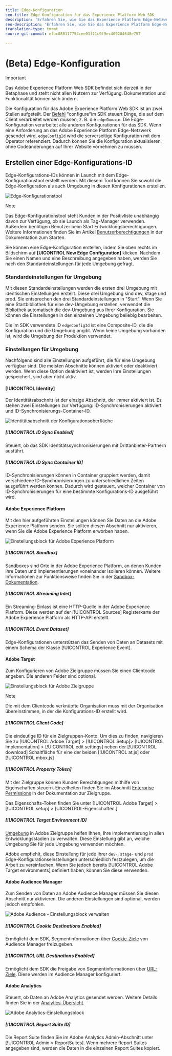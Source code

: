 ```yaml
---
title: Edge-Konfiguration
seo-title: Edge-Konfiguration für das Experience Platform Web SDK
description: 'Erfahren Sie, wie Sie das Experience Platform Edge-Netzwerk konfigurieren. '
seo-description: 'Erfahren Sie, wie Sie das Experience Platform Edge-Netzwerk konfigurieren. '
translation-type: tm+mt
source-git-commit: efbc080117754cee01f21c9f9ec409204648e757

---
```



# (Beta) Edge-Konfiguration

>[!IMPORTANT]
>
>Das Adobe Experience Platform Web SDK befindet sich derzeit in der Betaphase und steht nicht allen Nutzern zur Verfügung. Dokumentation und Funktionalität können sich ändern.

Die Konfiguration für das Adobe Experience Platform Web SDK ist an zwei Stellen aufgeteilt. Der [Befehl](configuring-the-sdk.md) &quot;configure&quot;im SDK steuert Dinge, die auf dem Client verarbeitet werden müssen, z. B. die `edgeDomain`. Die Edge-Konfiguration verarbeitet alle anderen Konfigurationen für das SDK. Wenn eine Anforderung an das Adobe Experience Platform Edge-Netzwerk gesendet wird, `edgeConfigId` wird die serverseitige Konfiguration mit dem Operator referenziert. Dadurch können Sie die Konfiguration aktualisieren, ohne Codeänderungen auf Ihrer Website vornehmen zu müssen.

## Erstellen einer Edge-Konfigurations-ID

Edge-Konfigurations-IDs können in Launch mit dem Edge-Konfigurationstool erstellt werden. Mit diesem Tool können Sie sowohl die Edge-Konfiguration als auch Umgebung in diesen Konfigurationen erstellen.

![Edge-Konfigurationstool](../../assets/edge_configuration_nav.png)

>[!NOTE]
>
>Das Edge-Konfigurationstool steht Kunden in der Positivliste unabhängig davon zur Verfügung, ob sie Launch als Tag-Manager verwenden. Außerdem benötigen Benutzer beim Start Entwicklungsberechtigungen. Weitere Informationen finden Sie im Artikel [Benutzerberechtigungen](https://docs.adobe.com/content/help/de-DE/launch/using/reference/admin/user-permissions.html) in der Dokumentation zum Starten.

Sie können eine Edge-Konfiguration erstellen, indem Sie oben rechts im Bildschirm auf **[UICONTROL New Edge Configuration]** klicken. Nachdem Sie einen Namen und eine Beschreibung angegeben haben, werden Sie nach den Standardeinstellungen für jede Umgebung gefragt.

### Standardeinstellungen für Umgebung

Mit diesen Standardeinstellungen werden die ersten drei Umgebung mit identischen Einstellungen erstellt. Diese drei Umgebung sind dev, stage und prod. Sie entsprechen den drei Standardeinstellungen in &quot;Start&quot;. Wenn Sie eine Startbibliothek für eine dev-Umgebung erstellen, verwendet die Bibliothek automatisch die dev-Umgebung aus Ihrer Konfiguration. Sie können die Einstellungen in den einzelnen Umgebung beliebig bearbeiten.

Die im SDK verwendete ID `edgeConfigId` ist eine Composite-ID, die die Konfiguration und die Umgebung angibt. Wenn keine Umgebung vorhanden ist, wird die Umgebung der Produktion verwendet.

### Einstellungen für Umgebung

Nachfolgend sind alle Einstellungen aufgeführt, die für eine Umgebung verfügbar sind. Die meisten Abschnitte können aktiviert oder deaktiviert werden. Wenn diese Option deaktiviert ist, werden Ihre Einstellungen gespeichert, sind aber nicht aktiv.

#### [!UICONTROL Identity]

Der Identitätsabschnitt ist der einzige Abschnitt, der immer aktiviert ist. Es stehen zwei Einstellungen zur Verfügung: ID-Synchronisierungen aktiviert und ID-Synchronisierungs-Container-ID.

![Identitätsabschnitt der Konfigurationsoberfläche](../../assets/edge_configuration_identity.png)

##### [!UICONTROL ID Sync Enabled]

Steuert, ob das SDK Identitätssynchronisierungen mit Drittanbieter-Partnern ausführt.

##### [!UICONTROL ID Sync Container ID]

ID-Synchronisierungen können in Container gruppiert werden, damit verschiedene ID-Synchronisierungen zu unterschiedlichen Zeiten ausgeführt werden können. Dadurch wird gesteuert, welcher Container von ID-Synchronisierungen für eine bestimmte Konfigurations-ID ausgeführt wird.

#### Adobe Experience Platform

Mit den hier aufgeführten Einstellungen können Sie Daten an die Adobe Experience Platform senden. Sie sollten diesen Abschnitt nur aktivieren, wenn Sie die Adobe Experience Platform erworben haben.

![Einstellungsblock für Adobe Experience Platform](../../assets/edge_configuration_aep.png)

##### [!UICONTROL Sandbox]

Sandboxes sind Orte in der Adobe Experience Platform, an denen Kunden ihre Daten und Implementierungen voneinander isolieren können. Weitere Informationen zur Funktionsweise finden Sie in der [Sandbox-Dokumentation](../../sandboxes/home.md).

##### [!UICONTROL Streaming Inlet]

Ein Streaming-Einlass ist eine HTTP-Quelle in der Adobe Experience Platform. Diese werden auf der [!UICONTROL Sources] Registerkarte der Adobe Experience Platform als HTTP-API erstellt.

##### [!UICONTROL Event Dataset]

Edge-Konfigurationen unterstützen das Senden von Daten an Datasets mit einem Schema der Klasse [!UICONTROL Experience Event].

#### Adobe Target

Zum Konfigurieren von Adobe Zielgruppe müssen Sie einen Clientcode angeben. Die anderen Felder sind optional.

![Einstellungsblock für Adobe Zielgruppe](../../assets/edge_configuration_target.png)

>[!NOTE]
>
>Die mit dem Clientcode verknüpfte Organisation muss mit der Organisation übereinstimmen, in der die Konfigurations-ID erstellt wird.

##### [!UICONTROL Client Code]

Die eindeutige ID für ein Zielgruppen-Konto. Um dies zu finden, navigieren Sie zu [!UICONTROL Adobe Target] > [!UICONTROL Setup]> [!UICONTROL Implementation] > [!UICONTROL edit settings] neben der [!UICONTROL download] Schaltfläche für eine der beiden [!UICONTROL at.js] oder [!UICONTROL mbox.js]

##### [!UICONTROL Property Token]

Mit der Zielgruppe können Kunden Berechtigungen mithilfe von Eigenschaften steuern. Einzelheiten finden Sie im Abschnitt [Enterprise Permissions](https://docs.adobe.com/content/help/en/target/using/administer/manage-users/enterprise/properties-overview.html) in der Dokumentation zur Zielgruppe.

Das Eigenschafts-Token finden Sie unter [!UICONTROL Adobe Target] > [!UICONTROL setup] > [UICONTROL-Eigenschaften.]

##### [!UICONTROL Target Environment ID]

[Umgebung](https://docs.adobe.com/content/help/en/target/using/administer/hosts.html) in Adobe Zielgruppe helfen Ihnen, Ihre Implementierung in allen Entwicklungsstadien zu verwalten. Diese Einstellung gibt an, welche Umgebung Sie für jede Umgebung verwenden möchten.

Adobe empfiehlt, diese Einstellung für jede Ihrer `dev`-, `stage`- und `prod` Edge-Konfigurationseinstellungen unterschiedlich festzulegen, um die Arbeit zu vereinfachen. Wenn Sie jedoch bereits [!UICONTROL Adobe Target environments] definiert haben, können Sie diese verwenden.

#### Adobe Audience Manager

Zum Senden von Daten an Adobe Audience Manager müssen Sie diesen Abschnitt nur aktivieren. Die anderen Einstellungen sind optional, werden jedoch empfohlen.

![Adobe Audience - Einstellungsblock verwalten](../../assets/edge_configuration_aam.png)

##### [!UICONTROL Cookie Destinations Enabled]

Ermöglicht dem SDK, Segmentinformationen über [Cookie-Ziele](https://docs.adobe.com/content/help/en/audience-manager/user-guide/features/destinations/custom-destinations/create-cookie-destination.html) von Audience Manager freizugeben.

##### [!UICONTROL URL Destinations Enabled]

Ermöglicht dem SDK die Freigabe von Segmentinformationen über [URL-Ziele](https://docs.adobe.com/content/help/en/audience-manager/user-guide/features/destinations/custom-destinations/create-url-destination.html). Diese werden im Audience Manager konfiguriert.

#### Adobe Analytics

Steuert, ob Daten an Adobe Analytics gesendet werden. Weitere Details finden Sie in der [Analytics-Übersicht](../solution-specific/analytics/analytics-overview.md).

![Adobe Analytics-Einstellungsblock](../../assets/edge_configuration_aa.png)

##### [!UICONTROL Report Suite ID]

Die Report Suite finden Sie im Adobe Analytics Admin-Abschnitt unter [!UICONTROL Admin > ReportSuites]. Wenn mehrere Report Suites angegeben sind, werden die Daten in die einzelnen Report Suites kopiert.
